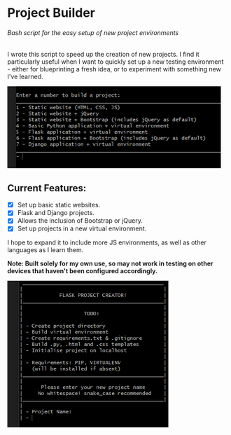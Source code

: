 # Project Builder
###### Bash script for the easy setup of new project environments

I wrote this script to speed up the creation of new projects. I find it particularly useful when I want to quickly set up a new testing environment - either for blueprinting a fresh idea, or to experiment with something new I've learned.  

![Image of script in action](screenshot.png)

## Current Features:
- [x] Set up basic static websites.
- [x] Flask and Django projects.
- [x] Allows the inclusion of Bootstrap or jQuery.
- [x] Set up projects in a new virtual environment.

I hope to expand it to include more JS environments, as well as other languages as I learn them.

**Note: Built solely for my own use, so may not work in testing on other devices that haven't been configured accordingly.**

![Image of script in action](screenshot2.png)